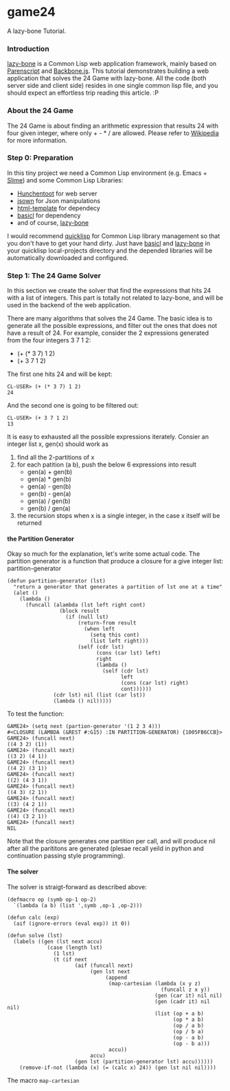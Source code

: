 game24
======

A lazy-bone Tutorial.

### Introduction

[lazy-bone](https://github.com/breakds/lazy-bone) is a Common Lisp web application framework, mainly based on [Parenscript](http://common-lisp.net/project/parenscript/) and [Backbone.js](http://backbonejs.org/). This tutorial demonstrates building a web application that solves the 24 Game with lazy-bone. All the code (both server side and client side) resides in one single common lisp file, and you should expect an effortless trip reading this article. :P

### About the 24 Game

The 24 Game is about finding an arithmetic expression that results 24 with four given integer, where only + - * / are allowed. Please refer to [Wikipedia](http://en.wikipedia.org/wiki/24_Game) for more information.

### Step 0: Preparation

In this tiny project we need a Common Lisp environment (e.g. Emacs + [Slime](http://common-lisp.net/project/slime/)) and some Common Lisp Libraries:

* [Hunchentoot](http://weitz.de/hunchentoot/) for web server
* [jsown](https://github.com/madnificent/jsown) for Json manipulations
* [html-template](http://weitz.de/html-template/) for dependecy 
* [basicl](https://github.com/breakds/basicl) for dependency
* and of course, [lazy-bone](https://github.com/breakds/lazy-bone)

I would recommend [quicklisp](http://www.quicklisp.org/beta/) for Common Lisp library management so that you don't have to get your hand dirty. Just have [basicl](https://github.com/breakds/basicl) and [lazy-bone](https://github.com/breakds/lazy-bone) in your quicklisp local-projects directory and the depended libraries will be automatically downloaded and configured.


### Step 1: The 24 Game Solver

In this section we create the solver that find the expressions that hits 24 with a list of integers. This part is totally not related to lazy-bone, and will be used in the backend of the web application.

There are many algorithms that solves the 24 Game. The basic idea is to generate all the possible expressions, and filter out the ones that does not have a result of 24. For example, consider the 2 expressions generated from the four integers 3 7 1 2:

* (+ (* 3 7) 1 2)
* (+ 3 7 1 2)

The first one hits 24 and will be kept:
```common-lisp
CL-USER> (+ (* 3 7) 1 2)
24
```

And the second one is going to be filtered out:
```common-lisp
CL-USER> (+ 3 7 1 2)
13
```
It is easy to exhausted all the possible expressions iterately. Consier an integer list x, gen(x) should work as 

1. find all the 2-partitions of x
2. for each patition (a b), push the below 6 expressions into result
   * gen(a) + gen(b)
   * gen(a) * gen(b)
   * gen(a) - gen(b)
   * gen(b) - gen(a)
   * gen(a) / gen(b)
   * gen(b) / gen(a)
3. the recursion stops when x is a single integer, in the case x itself will be returned


#### the Partition Generator

Okay so much for the explanation, let's write some actual code. The partition generator is a function that produce a closure for a give integer list: partition-generator
```common-lisp
(defun partition-generator (lst)
  "return a generator that generates a partition of lst one at a time"
  (alet ()
    (lambda ()
      (funcall (alambda (lst left right cont)
                 (block result
                   (if (null lst)
                       (return-from result
                         (when left
                           (setq this cont)
                           (list left right)))
                       (self (cdr lst)
                             (cons (car lst) left)
                             right
                             (lambda ()
                               (self (cdr lst)
                                     left
                                     (cons (car lst) right)
                                     cont))))))
               (cdr lst) nil (list (car lst)) 
               (lambda () nil)))))
```

To test the function:

```common-lisp
GAME24> (setq next (partion-generator '(1 2 3 4)))
#<CLOSURE (LAMBDA (&REST #:G15) :IN PARTITION-GENERATOR) {1005FB6CCB}>
GAME24> (funcall next)
((4 3 2) (1))
GAME24> (funcall next)
((3 2) (4 1))
GAME24> (funcall next)
((4 2) (3 1))
GAME24> (funcall next)
((2) (4 3 1))
GAME24> (funcall next)
((4 3) (2 1))
GAME24> (funcall next)
((3) (4 2 1))
GAME24> (funcall next)
((4) (3 2 1))
GAME24> (funcall next)
NIL
```
Note that the closure generates one partition per call, and will produce nil after all the parititons are generated (plesae recall yeild in python and continuation passing style programming).

#### The solver

The solver is straigt-forward as described above:

```common-lisp
(defmacro op (symb op-1 op-2)
  `(lambda (a b) (list ',symb ,op-1 ,op-2)))

(defun calc (exp)
  (aif (ignore-errors (eval exp)) it 0))

(defun solve (lst)
  (labels ((gen (lst next accu)
             (case (length lst)
               (1 lst)
               (t (if next
                      (aif (funcall next)
                           (gen lst next
                                (append 
                                 (map-cartesian (lambda (x y z)
                                                  (funcall z x y))
                                                (gen (car it) nil nil)
                                                (gen (cadr it) nil nil)
                                                (list (op + a b)
                                                      (op * a b)
                                                      (op / a b)
                                                      (op / b a)
                                                      (op - a b)
                                                      (op - b a)))
                                 accu))
                           accu)
                      (gen lst (partition-generator lst) accu))))))
    (remove-if-not (lambda (x) (= (calc x) 24)) (gen lst nil nil))))
```

The macro `map-cartesian`
